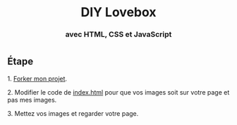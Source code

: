 <h1 align="center"> DIY Lovebox </h1>
<h3 align="center"> avec HTML, CSS et JavaScript </h3>

#

<h2> Étape </h2>

<p> 1. <a href="https://github.com/LeBazarDeBryan/DIY_Lovebox/fork">Forker mon projet</a>. </p>
<p> 2. Modifier le code de <a href="index.html#L36-L39">index.html</a> pour que vos images soit sur votre page et pas mes images. </p>
<p> 3. Mettez vos images et regarder votre page. </p>
